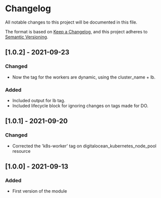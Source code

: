 # Changelog

All notable changes to this project will be documented in this file.

The format is based on [Keep a Changelog](https://keepachangelog.com/en/1.0.0/),
and this project adheres to [Semantic Versioning](https://semver.org/spec/v2.0.0.html).

## [1.0.2] - 2021-09-23

### Changed

- Now the tag for the workers are dynamic, using the cluster_name + lb.

### Added

- Included output for lb tag.
- Included lifecycle block for ignoring changes on tags made for DO.


## [1.0.1] - 2021-09-20

### Changed

- Corrected the 'k8s-worker' tag on digitalocean_kubernetes_node_pool resource

## [1.0.0] - 2021-09-13

### Added

- First version of the module
